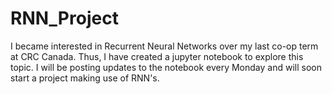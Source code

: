 # RNN_Project 

I became interested in Recurrent Neural Networks over my last co-op term at CRC Canada. Thus, I have created a jupyter 
notebook to explore this topic. I will be posting updates to the notebook every Monday and will soon start a project making use of RNN's. 
